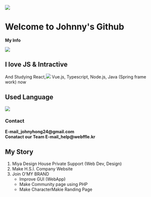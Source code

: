 <img src="https://capsule-render.vercel.app/api?type=waving&color=auto&height=300&section=header&text=Welcome%20to%20Johnny's%20Coding%20world&fontSize=40" />
<h1>Welcome to Johnny's Github</h1>
<strong>My Info</strong>

<a href=""><img align="center" src="https://github-readme-stats.vercel.app/api?username=JohnnyKnon&show_icons=true&theme=radical"/></a>

<h2>I love JS & Intractive</h2>
<p>And  Studying React,<img src="https://img.shields.io/badge/Python-3776AB?style=for-the-badge&logo=Python&logoColor=white"> Vue.js, Typescript, Node.js, Java (Spring frame work) now</p>
<h2>Used Language </h2>
<a href=""> <img align="center" src="https://github-readme-stats-sigma-five.vercel.app/api/top-langs/?username=JohnnyKnon&theme=react&line_height=40&hide=css"/> </a>


<h3>Contact</h3>
<b>E-mail_johnyhong24@gmail.com</b><br/>
<b>Conatact our Team E-mail_help@webffle.kr</b><br/>
<h2>My Story</h2>
<ol>
  <li>Miya Design House Private Support (Web Dev, Design)</li>
  <li>Make H.S.I. Company Website</li>
  <li>Join O'MY BRAND
    <ul>
      <li>Improve GUI (WebApp)</li>
      <li>Make Community page using PHP</li>
      <li>Make CharacterMakie Randing Page</li>
    </ul>
  </li>
</ol>
